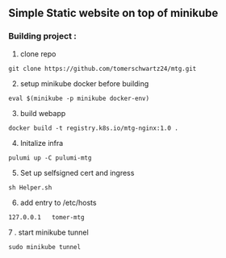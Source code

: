 ## Simple Static website on top of minikube

### Building project :

1. clone repo
```
git clone https://github.com/tomerschwartz24/mtg.git
 ```

2. setup minikube docker before building
```
eval $(minikube -p minikube docker-env)
```

3. build webapp
```
docker build -t registry.k8s.io/mtg-nginx:1.0 .
```

4. Initalize infra
```
pulumi up -C pulumi-mtg
 ```

 5. Set up selfsigned cert and ingress 

```
sh Helper.sh
```
6. add entry to /etc/hosts
```
127.0.0.1	tomer-mtg
```
7 . start minikube tunnel
```
sudo minikube tunnel
```









